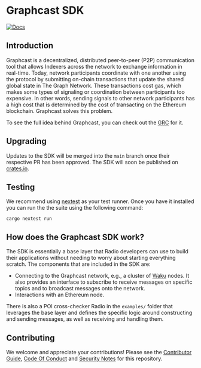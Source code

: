 # Graphcast SDK

[![Docs](https://img.shields.io/badge/docs-latest-brightgreen.svg)](https://docs.graphops.xyz/graphcast/intro)

## Introduction

Graphcast is a decentralized, distributed peer-to-peer (P2P) communication tool that allows Indexers across the network to exchange information in real-time. Today, network participants coordinate with one another using the protocol by submitting on-chain transactions that update the shared global state in The Graph Network. These transactions cost gas, which makes some types of signaling or coordination between participants too expensive. In other words, sending signals to other network participants has a high cost that is determined by the cost of transacting on the Ethereum blockchain. Graphcast solves this problem.

To see the full idea behind Graphcast, you can check out the [GRC](https://forum.thegraph.com/t/grc-001-graphcast-a-gossip-network-for-indexers/3544/8) for it.

## Upgrading

Updates to the SDK will be merged into the `main` branch once their respective PR has been approved. The SDK will soon be published on [crates.io](https://crates.io/).

## Testing

We recommend using [nextest](https://nexte.st/) as your test runner. Once you have it installed you can run the the suite using the following command:

```
cargo nextest run
```

## How does the Graphcast SDK work?

The SDK is essentially a base layer that Radio developers can use to build their applications without needing to worry about starting everything scratch. The components that are included in the SDK are:

- Connecting to the Graphcast network, e.g., a cluster of [Waku](https://waku.org/) nodes. It also provides an interface to subscribe to receive messages on specific topics and to broadcast messages onto the network.
- Interactions with an Ethereum node.

There is also a POI cross-checker Radio in the `examples/` folder that leverages the base layer and defines the specific logic around constructing and sending messages, as well as receiving and handling them.

## Contributing

We welcome and appreciate your contributions! Please see the [Contributor Guide](/CONTRIBUTING.md), [Code Of Conduct](/CODE_OF_CONDUCT.md) and [Security Notes](/SECURITY.md) for this repository.
